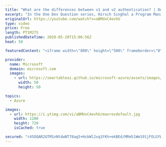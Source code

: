 ```yaml
---
title: "What are the differences between v1 and v2 authentication? | One Dev Question: Hirsch Singhal"
excerpt: "In the One Dev Question series, Hirsch Singhal a Program Manager working on the Microsoft identity platform, explains the evolution of the Azure Active Directory (Azure AD) developer platform to the Microsoft identity platform.    For more information, visit: https://docs.microsoft.com/azure/active-directory/develop/about-microsoft-identity-platform?WT.mc_id=onedevquestion-c9-AzureIdent"
originalUrl: https://youtube.com/watch?v=aBMUxC4evhU
type: video
price: Free
length: PT1M27S
publishedDateTime: 2020-05-20T15:06:56Z
heat: 50

featuredContent: "<iframe width=\"800\" height=\"500\" frameborder=\"0\" src=\"https://www.youtube.com/embed/aBMUxC4evhU\" allow=\"accelerometer; autoplay; encrypted-media; gyroscope; picture-in-picture\" allowfullscreen></iframe>"

provider:
  name: Microsoft
  domain: microsoft.com
  images:
    - url: https://smartableai.github.io/microsoft-azure/assets/images/organizations/microsoft.com-50x50.jpg
      width: 50
      height: 50

topics:
  - Azure

images:
  - url: https://i.ytimg.com/vi/aBMUxC4evhU/maxresdefault.jpg
    width: 1280
    height: 720
    isCached: true

secured: "r45OQAR2UTM1nNtdwNT78ag5+HskWl2xq1FKh+ekBEd/MRm51Wm191jFOLGYWoIhMeRXdAETvjJ+C4sOWPbnR6MrG8BRB0MK2wE7uTRTOZI8HcQFz4K5BMcYtLz5fiwbKH5msHasrF2DpjM5kBPZK0m4T1Jlc9aMPG0MtPjR/JuzU1ZxiWZP4SD6Zs2T4UF2hhW2eB+YW6vD0MgfwyjKpqesSoFZnuL3IMDzBjw0QDI8ExbCnlr/19UccnlKY3tO3gNctpbR5bUezwdgSTCrcONMXtxcGoXSoA1/fPbY8rC5muiIVGSzKKud0oZla97ZePPeeeIm4wi3mXyG3UXMJDaZimwuYmB6EkjoIOWCOiO8uM9J7JlMf4nT6QiVJZc+tbQQHvsI72R3+8TtJbMpGCidhC2uFkEWbIZVWMeeKHY=;ETw7qfNEYhoMbZIH7KtyCg=="
---
```


